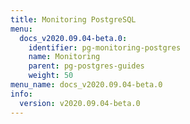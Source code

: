 ```yaml
---
title: Monitoring PostgreSQL
menu:
  docs_v2020.09.04-beta.0:
    identifier: pg-monitoring-postgres
    name: Monitoring
    parent: pg-postgres-guides
    weight: 50
menu_name: docs_v2020.09.04-beta.0
info:
  version: v2020.09.04-beta.0
---
```


